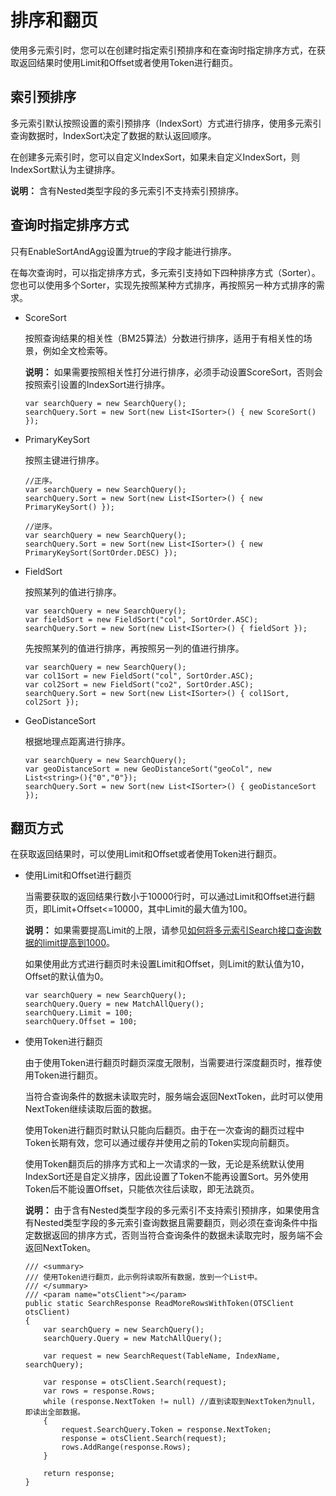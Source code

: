 # 排序和翻页

使用多元索引时，您可以在创建时指定索引预排序和在查询时指定排序方式，在获取返回结果时使用Limit和Offset或者使用Token进行翻页。

## 索引预排序

多元索引默认按照设置的索引预排序（IndexSort）方式进行排序，使用多元索引查询数据时，IndexSort决定了数据的默认返回顺序。

在创建多元索引时，您可以自定义IndexSort，如果未自定义IndexSort，则IndexSort默认为主键排序。

**说明：** 含有Nested类型字段的多元索引不支持索引预排序。

## 查询时指定排序方式

只有EnableSortAndAgg设置为true的字段才能进行排序。

在每次查询时，可以指定排序方式，多元索引支持如下四种排序方式（Sorter）。您也可以使用多个Sorter，实现先按照某种方式排序，再按照另一种方式排序的需求。

-   ScoreSort

    按照查询结果的相关性（BM25算法）分数进行排序，适用于有相关性的场景，例如全文检索等。

    **说明：** 如果需要按照相关性打分进行排序，必须手动设置ScoreSort，否则会按照索引设置的IndexSort进行排序。

    ```
    var searchQuery = new SearchQuery();
    searchQuery.Sort = new Sort(new List<ISorter>() { new ScoreSort() });
    ```

-   PrimaryKeySort

    按照主键进行排序。

    ```
    //正序。
    var searchQuery = new SearchQuery();
    searchQuery.Sort = new Sort(new List<ISorter>() { new PrimaryKeySort() });
    
    //逆序。
    var searchQuery = new SearchQuery();
    searchQuery.Sort = new Sort(new List<ISorter>() { new PrimaryKeySort(SortOrder.DESC) });
    ```

-   FieldSort

    按照某列的值进行排序。

    ```
    var searchQuery = new SearchQuery();
    var fieldSort = new FieldSort("col", SortOrder.ASC);
    searchQuery.Sort = new Sort(new List<ISorter>() { fieldSort });
    ```

    先按照某列的值进行排序，再按照另一列的值进行排序。

    ```
    var searchQuery = new SearchQuery();
    var col1Sort = new FieldSort("col", SortOrder.ASC);
    var col2Sort = new FieldSort("co2", SortOrder.ASC);
    searchQuery.Sort = new Sort(new List<ISorter>() { col1Sort, col2Sort });
    ```

-   GeoDistanceSort

    根据地理点距离进行排序。

    ```
    var searchQuery = new SearchQuery();
    var geoDistanceSort = new GeoDistanceSort("geoCol", new List<string>(){"0","0"});
    searchQuery.Sort = new Sort(new List<ISorter>() { geoDistanceSort });
    ```


## 翻页方式

在获取返回结果时，可以使用Limit和Offset或者使用Token进行翻页。

-   使用Limit和Offset进行翻页

    当需要获取的返回结果行数小于10000行时，可以通过Limit和Offset进行翻页，即Limit+Offset<=10000，其中Limit的最大值为100。

    **说明：** 如果需要提高Limit的上限，请参见[如何将多元索引Search接口查询数据的limit提高到1000](/cn.zh-CN/常见问题/一般性问题/如何将多元索引Search接口查询数据的limit提高到1000.md)。

    如果使用此方式进行翻页时未设置Limit和Offset，则Limit的默认值为10，Offset的默认值为0。

    ```
    var searchQuery = new SearchQuery();
    searchQuery.Query = new MatchAllQuery();
    searchQuery.Limit = 100;
    searchQuery.Offset = 100;
    ```

-   使用Token进行翻页

    由于使用Token进行翻页时翻页深度无限制，当需要进行深度翻页时，推荐使用Token进行翻页。

    当符合查询条件的数据未读取完时，服务端会返回NextToken，此时可以使用NextToken继续读取后面的数据。

    使用Token进行翻页时默认只能向后翻页。由于在一次查询的翻页过程中Token长期有效，您可以通过缓存并使用之前的Token实现向前翻页。

    使用Token翻页后的排序方式和上一次请求的一致，无论是系统默认使用IndexSort还是自定义排序，因此设置了Token不能再设置Sort。另外使用Token后不能设置Offset，只能依次往后读取，即无法跳页。

    **说明：** 由于含有Nested类型字段的多元索引不支持索引预排序，如果使用含有Nested类型字段的多元索引查询数据且需要翻页，则必须在查询条件中指定数据返回的排序方式，否则当符合查询条件的数据未读取完时，服务端不会返回NextToken。

    ```
    /// <summary>
    /// 使用Token进行翻页，此示例将读取所有数据，放到一个List中。
    /// </summary>
    /// <param name="otsClient"></param>
    public static SearchResponse ReadMoreRowsWithToken(OTSClient otsClient)
    {
        var searchQuery = new SearchQuery();
        searchQuery.Query = new MatchAllQuery();
    
        var request = new SearchRequest(TableName, IndexName, searchQuery);
    
        var response = otsClient.Search(request);
        var rows = response.Rows;
        while (response.NextToken != null) //直到读取到NextToken为null，即读出全部数据。
        {
            request.SearchQuery.Token = response.NextToken;
            response = otsClient.Search(request);
            rows.AddRange(response.Rows);
        }
    
        return response;
    }
    ```


